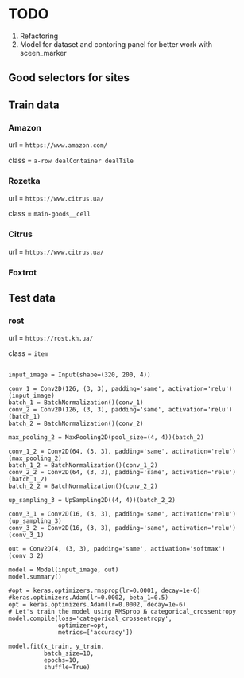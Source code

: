 # TODO

1) Refactoring
2) Model for dataset and contoring panel for better work with sceen_marker


## Good selectors for sites

## Train data


### Amazon

url = `https://www.amazon.com/`

class = `a-row dealContainer dealTile`

### Rozetka

url = `https://www.citrus.ua/`

class = `main-goods__cell`

### Citrus

url = `https://www.citrus.ua/`

### Foxtrot

## Test data


### rost

url = `https://rost.kh.ua/`

class = `item`










```

input_image = Input(shape=(320, 200, 4))

conv_1 = Conv2D(126, (3, 3), padding='same', activation='relu')(input_image)
batch_1 = BatchNormalization()(conv_1)
conv_2 = Conv2D(126, (3, 3), padding='same', activation='relu')(batch_1)
batch_2 = BatchNormalization()(conv_2)

max_pooling_2 = MaxPooling2D(pool_size=(4, 4))(batch_2)

conv_1_2 = Conv2D(64, (3, 3), padding='same', activation='relu')(max_pooling_2)
batch_1_2 = BatchNormalization()(conv_1_2)
conv_2_2 = Conv2D(64, (3, 3), padding='same', activation='relu')(batch_1_2)
batch_2_2 = BatchNormalization()(conv_2_2)

up_sampling_3 = UpSampling2D((4, 4))(batch_2_2)

conv_3_1 = Conv2D(16, (3, 3), padding='same', activation='relu')(up_sampling_3)
conv_3_2 = Conv2D(16, (3, 3), padding='same', activation='relu')(conv_3_1)

out = Conv2D(4, (3, 3), padding='same', activation='softmax')(conv_3_2)

model = Model(input_image, out)
model.summary()

```

```
#opt = keras.optimizers.rmsprop(lr=0.0001, decay=1e-6) #keras.optimizers.Adam(lr=0.0002, beta_1=0.5)
opt = keras.optimizers.Adam(lr=0.0002, decay=1e-6)
# Let's train the model using RMSprop № categorical_crossentropy
model.compile(loss='categorical_crossentropy',
              optimizer=opt,
              metrics=['accuracy'])
```

```
model.fit(x_train, y_train,
          batch_size=10,
          epochs=10,
          shuffle=True)
```